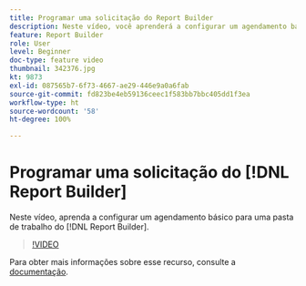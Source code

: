```yaml
---
title: Programar uma solicitação do Report Builder
description: Neste vídeo, você aprenderá a configurar um agendamento básico para uma pasta de trabalho do Report Builder.
feature: Report Builder
role: User
level: Beginner
doc-type: feature video
thumbnail: 342376.jpg
kt: 9873
exl-id: 087565b7-6f73-4667-ae29-446e9a0a6fab
source-git-commit: fd823be4eb59136ceec1f583bb7bbc405dd1f3ea
workflow-type: ht
source-wordcount: '58'
ht-degree: 100%

---
```


# Programar uma solicitação do [!DNL Report Builder]

Neste vídeo, aprenda a configurar um agendamento básico para uma pasta de trabalho do [!DNL Report Builder].

>[!VIDEO](https://video.tv.adobe.com/v/342376/?quality=12&learn=on)

Para obter mais informações sobre esse recurso, consulte a [documentação](https://experienceleague.adobe.com/docs/analytics/analyze/report-builder/t-schedule-a-data-request.html?lang=pt-BR).
